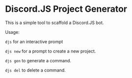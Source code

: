 # Discord.JS Project Generator

This is a simple tool to scaffold a Discord.JS bot.

Usage:

`djs` for an interactive prompt

`djs new` for a prompt to create a new project.

`djs gen` to generate a command.

`djs del` to delete a command.
